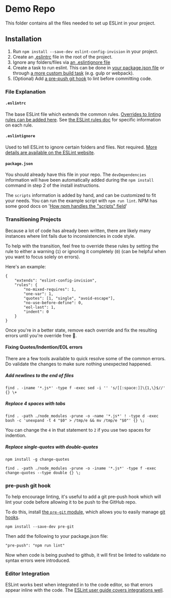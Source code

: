 # Demo Repo

This folder contains all the files needed to set up ESLint in your project. 

## Installation

1. Run `npm install --save-dev eslint-config-invision` in your project.
2. Create an [.eslintrc](./.eslintrc) file in the root of the project.
3. Ignore any folders/files via [an .eslintignore file](./.eslintignore)
4. Create a task to run eslint. This can be done in [your package.json file](./package.json#L5) or through [a more custom build task](#lint-integration) (e.g. gulp or webpack).
5. (Optional) Add [a pre-push git hook](#pre-push-git-hook) to lint before committing code. 

### File Explanation

#### `.eslintrc`

The base ESLint file which extends the common rules. [Overrides to linting rules can be added here](#transitioning-projects). See [the ESLint rules doc](http://eslint.org/docs/rules/) for specific information on each rule.

#### `.eslintignore`

Used to tell ESLint to ignore certain folders and files. Not required. [More details are available on the ESLint website](http://eslint.org/docs/user-guide/configuring#ignoring-files-and-directories).

#### `package.json`

You should already have this file in your repo. The `devDependencies` information will have been automatically added during the `npm install` command in step 2 of the install instructions. 

The `scripts` information is added by hand, and can be customized to fit your needs. You can run the example script with `npm run lint`. NPM has some good docs on '[How npm handles the "scripts" field](https://docs.npmjs.com/misc/scripts)' 

### Transitioning Projects

Because a lot of code has already been written, there are likely many instances where lint fails due to inconsistencies in code style.

To help with the transition, feel free to override these rules by setting the rule to either a warning (`1`) or ignoring it completely (`0`) (can be helpful when you want to focus solely on errors).

Here's an example:

```
{
    "extends": "eslint-config-invision",
    "rules": {
        "no-mixed-requires": 1,
        "one-var": 1,
        "quotes": [1, "single", "avoid-escape"],
        "no-use-before-define": 0,
        "eol-last": 1,
        "indent": 0
    }
}
```

Once you're in a better state, remove each override and fix the resulting errors until you're override free :confetti_ball:.

#### Fixing Quotes/Indention/EOL errors

There are a few tools available to quick resolve some of the common errors. Do validate the changes to make sure nothing unexpected happened.

##### Add newlines to the end of files

`find . -iname '*.js*' -type f -exec sed -i '' 's/[[:space:]]\{1,\}$//' {} \+`

##### Replace 4 spaces with tabs

`find . -path ./node_modules -prune -o -name '*.js*' ! -type d -exec bash -c 'unexpand -t 4 "$0" > /tmp/e && mv /tmp/e "$0"' {} \;`

You can change the `4` in that statement to `2` if you use two spaces for indention.

##### Replace single-quotes with double-quotes

`npm install -g change-quotes`

`find . -path ./node_modules -prune -o -iname '*.js*' -type f -exec change-quotes --type double {} \;`

### pre-push git hook

To help encourage linting, it's useful to add a git pre-push hook which will lint your code before allowing it to be push to the GitHub repo.

To do this, install [the `pre-git` module](https://github.com/bahmutov/pre-git), which allows you to easily manage [git hooks](https://www.atlassian.com/git/tutorials/git-hooks/local-hooks).

`npm install --save-dev pre-git`

Then add the following to your package.json file:

```
"pre-push": "npm run lint"
```

Now when code is being pushed to github, it will first be linted to validate no syntax errors were introduced.

### Editor Integration

ESLint works best when integrated in to the code editor, so that errors appear inline with the code. The [ESLint user guide covers integrations well](http://eslint.org/docs/user-guide/integrations.html).


